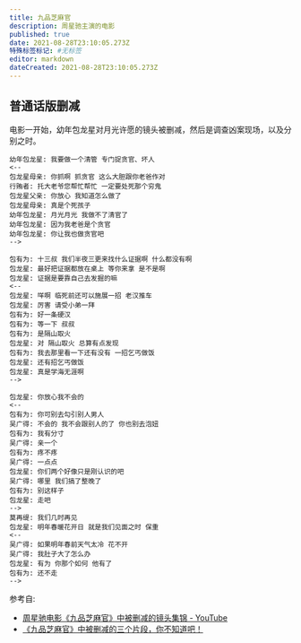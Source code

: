 ```yaml
---
title: 九品芝麻官
description: 周星驰主演的电影
published: true
date: 2021-08-28T23:10:05.273Z
特殊标签标记: #无标签
editor: markdown
dateCreated: 2021-08-28T23:10:05.273Z
---
```


## 普通话版删减

电影一开始，幼年包龙星对月光许愿的镜头被删减，然后是调查凶案现场，以及分别之时。

```text
幼年包龙星: 我要做一个清管 专门捉贪官、坏人
<--
包龙星母亲: 你抓啊 抓贪官 这么大胆跟你老爸作对
行贿者: 托大老爷您帮忙帮忙 一定要处死那个穷鬼
包龙星父亲: 你放心 我知道怎么做了
包龙星母亲: 真是个死孩子
幼年包龙星: 月光月光 我做不了清官了
幼年包龙星: 因为我老爸是个贪官
幼年包龙星: 你让我也做贪官吧
-->
```

```text
包有为: 十三叔 我们半夜三更来找什么证据啊 什么都没有啊
包龙星: 最好把证据都放在桌上 等你来拿 是不是啊
包龙星: 证据是要靠自己去发掘的嘛
<--
包龙星: 咩啊 临死前还可以施展一招 老汉推车
包龙星: 厉害 请受小弟一拜
包有为: 好一条硬汉
包有为: 等一下 叔叔
包有为: 是隔山取火
包龙星: 对 隔山取火 总算有点发现
包有为: 我去那里看一下还有没有 一招乞丐做饭
包龙星: 还有招乞丐做饭
包龙星: 真是学海无涯啊
-->
```

```text
包龙星: 你放心我不会的
<--
包有为: 你可别去勾引别人男人
吴广得: 不会的 我不会跟别人的了 你也别去泡妞
包有为: 我有分寸 
吴广得: 亲一个
包有为: 疼不疼
吴广得: 一点点
包龙星: 你们两个好像只是刚认识的吧
吴广得: 哪里 我们搞了整晚了
包有为: 别这样子
包龙星: 走吧
-->
莫再缇: 我们几时再见
包龙星: 明年春暖花开日 就是我们见面之时 保重
<--
吴广得: 如果明年春前天气太冷 花不开
吴广得: 我肚子大了怎么办
包龙星: 有为 你那个如何 他有了
包有为: 还不走
-->
```

参考自:

+ [周星驰电影《九品芝麻官》中被删减的镜头集锦 - YouTube](https://www.youtube.com/watch?v=TMv-0h7pXpY)
+ [《九品芝麻官》中被删减的三个片段，你不知道吧！](https://web.archive.org/web/20210828150801/https://www.sohu.com/a/270218127_100228214)
